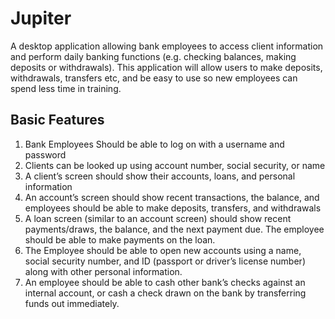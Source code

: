 # Jupiter
A desktop application allowing bank employees to access client information and perform daily banking functions (e.g. checking balances, making deposits or withdrawals). This application will allow users to make deposits, withdrawals, transfers etc, and be easy to use so new employees can spend less time in training.

## Basic Features
1. Bank Employees Should be able to log on with a username and password
2. Clients can be looked up using account number, social security, or name
3. A client’s screen should show their accounts, loans, and personal information
4. An account’s screen should show recent transactions, the balance, and employees should be able to make deposits, transfers, and withdrawals
5. A loan screen (similar to an account screen) should show recent payments/draws, the balance, and the next payment due. The employee should be able to make payments on the loan.
6. The Employee should be able to open new accounts using a name, social security number, and ID (passport or driver’s license number) along with other personal information.
7. An employee should be able to cash other bank’s checks against an internal account, or cash a check drawn on the bank by transferring funds out immediately.
